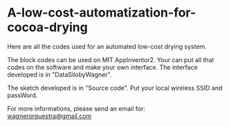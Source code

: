 # A-low-cost-automatization-for-cocoa-drying
Here are all the codes used for an automated low-cost drying system.

The block codes can be used on MIT AppInventor2. Your can put all that codes on the software and make your own interface. 
The interface developed is in "DataSilobyWagner".

The sketch developed is in "Source code". Put your local wireless SSID and passWord. 

For more informations, please send an email for: wagnerorquestra@gmail.com
